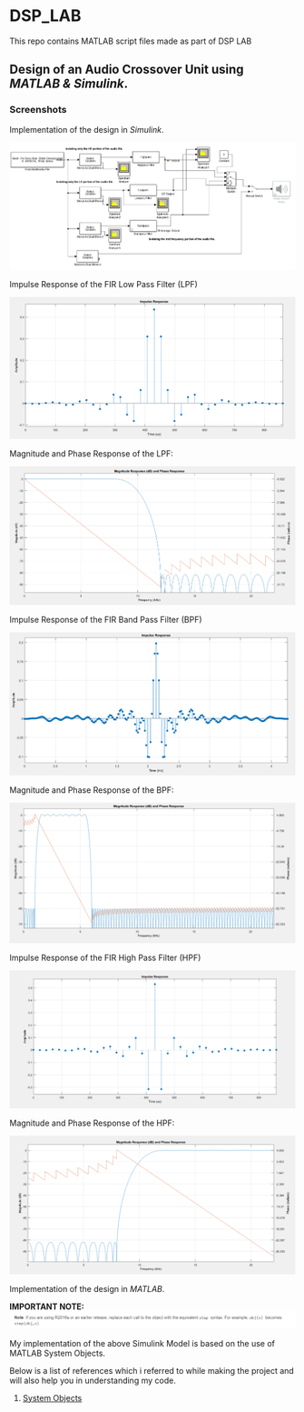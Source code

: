 # DSP_LAB
This repo contains MATLAB script files made as part of DSP LAB

## Design of an **Audio Crossover Unit** using *MATLAB & Simulink*.


### Screenshots

Implementation of the design in *Simulink*.

![](docs/images/AC_SIMULINK_MODEL.PNG)


Impulse Response of the FIR Low Pass Filter (LPF)

![](docs/images/IR_LPF.PNG)

Magnitude and Phase Response of the LPF:

![](docs/images/MPR_LPF.PNG)

Impulse Response of the FIR Band Pass Filter (BPF)

![](docs/images/IR_BPF.PNG)

Magnitude and Phase Response of the BPF:

![](docs/images/MPR_BPF.PNG)

Impulse Response of the FIR High Pass Filter (HPF)

![](docs/images/IR_HPF.PNG)

Magnitude and Phase Response of the HPF:

![](docs/images/MPR_HPF.PNG)

Implementation of the design in *MATLAB*.

**IMPORTANT NOTE:**
![](docs/images/NOTE.PNG)

My implementation of the above Simulink Model is based on the use of MATLAB System Objects.

Below is a list of references which i referred to while making the project and will also help you in understanding my code.

1. [System Objects](https://www.mathworks.com/help/matlab/system-objects.html)